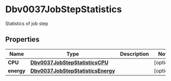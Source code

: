 

# Dbv0037JobStepStatistics

Statistics of job step

## Properties

| Name | Type | Description | Notes |
|------------ | ------------- | ------------- | -------------|
|**CPU** | [**Dbv0037JobStepStatisticsCPU**](Dbv0037JobStepStatisticsCPU.md) |  |  [optional] |
|**energy** | [**Dbv0037JobStepStatisticsEnergy**](Dbv0037JobStepStatisticsEnergy.md) |  |  [optional] |



